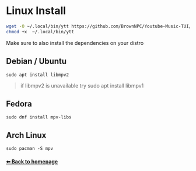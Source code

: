# Linux Install

```bash
wget -O ~/.local/bin/ytt https://github.com/BrownNPC/Youtube-Music-TUI/releases/latest/download/ytt-linux
chmod +x  ~/.local/bin/ytt
```
Make sure to also install the dependencies on your distro

## Debian / Ubuntu
```
sudo apt install libmpv2
```
> if libmpv2 is unavailable try sudo apt install libmpv1
## Fedora
```
sudo dnf install mpv-libs
```
## Arch Linux
```
sudo pacman -S mpv
```

#### [⬅ Back to homepage](https://github.com/BrownNPC/Youtube-Music-TUI/?tab=readme-ov-file#features)